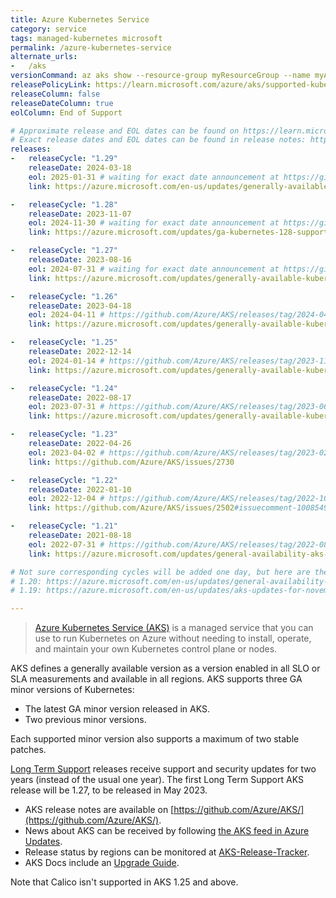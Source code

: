 ```yaml
---
title: Azure Kubernetes Service
category: service
tags: managed-kubernetes microsoft
permalink: /azure-kubernetes-service
alternate_urls:
-   /aks
versionCommand: az aks show --resource-group myResourceGroup --name myAKSCluster
releasePolicyLink: https://learn.microsoft.com/azure/aks/supported-kubernetes-versions
releaseColumn: false
releaseDateColumn: true
eolColumn: End of Support

# Approximate release and EOL dates can be found on https://learn.microsoft.com/en-us/azure/aks/supported-kubernetes-versions.
# Exact release dates and EOL dates can be found in release notes: https://github.com/Azure/AKS/releases.
releases:
-   releaseCycle: "1.29"
    releaseDate: 2024-03-18
    eol: 2025-01-31 # waiting for exact date announcement at https://github.com/Azure/AKS/releases
    link: https://azure.microsoft.com/en-us/updates/generally-available-kubernetes-129-support-in-aks/

-   releaseCycle: "1.28"
    releaseDate: 2023-11-07
    eol: 2024-11-30 # waiting for exact date announcement at https://github.com/Azure/AKS/releases
    link: https://azure.microsoft.com/updates/ga-kubernetes-128-support-in-azure-kubernetes-service-aks/

-   releaseCycle: "1.27"
    releaseDate: 2023-08-16
    eol: 2024-07-31 # waiting for exact date announcement at https://github.com/Azure/AKS/releases
    link: https://azure.microsoft.com/updates/generally-available-kubernetes-127-support-in-aks/

-   releaseCycle: "1.26"
    releaseDate: 2023-04-18
    eol: 2024-04-11 # https://github.com/Azure/AKS/releases/tag/2024-04-11
    link: https://azure.microsoft.com/updates/generally-available-kubernetes-126-support-in-aks/

-   releaseCycle: "1.25"
    releaseDate: 2022-12-14
    eol: 2024-01-14 # https://github.com/Azure/AKS/releases/tag/2023-11-05
    link: https://azure.microsoft.com/updates/generally-available-kubernetes-125-support-in-aks/

-   releaseCycle: "1.24"
    releaseDate: 2022-08-17
    eol: 2023-07-31 # https://github.com/Azure/AKS/releases/tag/2023-06-11
    link: https://azure.microsoft.com/updates/generally-available-kubernetes-124-support/

-   releaseCycle: "1.23"
    releaseDate: 2022-04-26
    eol: 2023-04-02 # https://github.com/Azure/AKS/releases/tag/2023-02-19
    link: https://github.com/Azure/AKS/issues/2730

-   releaseCycle: "1.22"
    releaseDate: 2022-01-10
    eol: 2022-12-04 # https://github.com/Azure/AKS/releases/tag/2022-10-17
    link: https://github.com/Azure/AKS/issues/2502#issuecomment-1008549356

-   releaseCycle: "1.21"
    releaseDate: 2021-08-18
    eol: 2022-07-31 # https://github.com/Azure/AKS/releases/tag/2022-08-21
    link: https://azure.microsoft.com/updates/general-availability-aks-support-for-kubernetes-121-2/

# Not sure corresponding cycles will be added one day, but here are the announcements for:
# 1.20: https://azure.microsoft.com/en-us/updates/general-availability-kubernetes-v120-support-in-aks/
# 1.19: https://azure.microsoft.com/en-us/updates/aks-updates-for-november-2020/

---
```


> [Azure Kubernetes Service (AKS)](https://learn.microsoft.com/azure/aks/) is a managed service that
> you can use to run Kubernetes on Azure without needing to install, operate, and maintain your own
> Kubernetes control plane or nodes.

AKS defines a generally available version as a version enabled in all SLO or SLA measurements and
available in all regions. AKS supports three GA minor versions of Kubernetes:

- The latest GA minor version released in AKS.
- Two previous minor versions.

Each supported minor version also supports a maximum of two stable patches.

[Long Term Support](https://techcommunity.microsoft.com/t5/apps-on-azure-blog/azure-kubernetes-upgrades-and-long-term-support/ba-p/3782789)
releases receive support and security updates for two years (instead of the usual one year).
The first Long Term Support AKS release will be 1.27, to be released in May 2023.

- AKS release notes are available on [https://github.com/Azure/AKS/](https://github.com/Azure/AKS/).
- News about AKS can be received by following [the AKS feed in Azure Updates](https://azure.microsoft.com/updates/?product=kubernetes-service).
- Release status by regions can be monitored at [AKS-Release-Tracker](https://releases.aks.azure.com/).
- AKS Docs include an [Upgrade Guide](https://learn.microsoft.com/azure/aks/upgrade-cluster).

Note that Calico isn't supported in AKS 1.25 and above.
